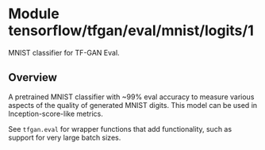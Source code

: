 # Module tensorflow/tfgan/eval/mnist/logits/1
MNIST classifier for TF-GAN Eval.

<!-- fine-tunable: false -->
<!-- format: hub -->
<!-- module-type: image-classifier -->

## Overview

A pretrained MNIST classifier with ~99% eval accuracy to measure various aspects
of the quality of generated MNIST digits. This model can be used in
Inception-score-like metrics.

See `tfgan.eval` for wrapper functions that add functionality, such as support
for very large batch sizes.
